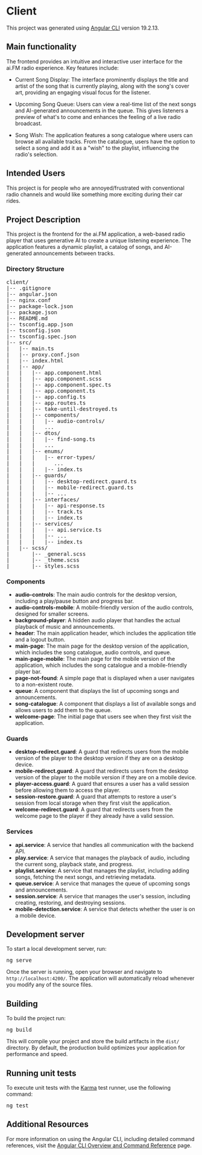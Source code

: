 # Client

This project was generated using [Angular CLI](https://github.com/angular/angular-cli) version 19.2.13.

## Main functionality

The frontend provides an intuitive and interactive user interface for the ai.FM radio experience. Key features include:

- Current Song Display: The interface prominently displays the title and artist of the song that is currently playing, along with the song's cover art, providing an engaging visual focus for the listener.

- Upcoming Song Queue: Users can view a real-time list of the next songs and AI-generated announcements in the queue. This gives listeners a preview of what's to come and enhances the feeling of a live radio broadcast.

- Song Wish: The application features a song catalogue where users can browse all available tracks. From the catalogue, users have the option to select a song and add it as a "wish" to the playlist, influencing the radio's selection.

## Intended Users

This project is for people who are annoyed/frustrated with conventional radio channels and would like something more exciting during their car rides.

## Project Description

This project is the frontend for the ai.FM application, a web-based radio player that uses generative AI to create a unique listening experience. The application features a dynamic playlist, a catalog of songs, and AI-generated announcements between tracks.

### Directory Structure

<pre>
client/
|-- .gitignore
|-- angular.json
|-- nginx.conf
|-- package-lock.json
|-- package.json
|-- README.md
|-- tsconfig.app.json
|-- tsconfig.json
|-- tsconfig.spec.json
|-- src/
|   |-- main.ts
|   |-- proxy.conf.json
|   |-- index.html
|   |-- app/
|   |   |-- app.component.html
|   |   |-- app.component.scss
|   |   |-- app.component.spec.ts
|   |   |-- app.component.ts
|   |   |-- app.config.ts
|   |   |-- app.routes.ts
|   |   |-- take-until-destroyed.ts
|   |   |-- components/
|   |   |   |-- audio-controls/
|   |   |   ...
|   |   |-- dtos/
|   |   |   |-- find-song.ts
|   |   |   ...
|   |   |-- enums/
|   |   |   |-- error-types/
|   |   |      ...
|   |   |   |-- index.ts
|   |   |-- guards/
|   |   |   |-- desktop-redirect.guard.ts
|   |   |   |-- mobile-redirect.guard.ts
|   |   |   |-- ...
|   |   |-- interfaces/
|   |   |   |-- api-response.ts
|   |   |   |-- track.ts
|   |   |   |-- index.ts
|   |   |-- services/
|   |   |   |-- api.service.ts
|   |   |   |-- ...
|   |   |   |-- index.ts
|   |-- scss/
|       |-- _general.scss
|       |-- _theme.scss
|       |-- styles.scss
</pre>

### Components

-   **audio-controls**: The main audio controls for the desktop version, including a play/pause button and progress bar.
-   **audio-controls-mobile**: A mobile-friendly version of the audio controls, designed for smaller screens.
-   **background-player**: A hidden audio player that handles the actual playback of music and announcements.
-   **header**: The main application header, which includes the application title and a logout button.
-   **main-page**: The main page for the desktop version of the application, which includes the song catalogue, audio controls, and queue.
-   **main-page-mobile**: The main page for the mobile version of the application, which includes the song catalogue and a mobile-friendly player bar.
-   **page-not-found**: A simple page that is displayed when a user navigates to a non-existent route.
-   **queue**: A component that displays the list of upcoming songs and announcements.
-   **song-catalogue**: A component that displays a list of available songs and allows users to add them to the queue.
-   **welcome-page**: The initial page that users see when they first visit the application.

### Guards

-   **desktop-redirect.guard**: A guard that redirects users from the mobile version of the player to the desktop version if they are on a desktop device.
-   **mobile-redirect.guard**: A guard that redirects users from the desktop version of the player to the mobile version if they are on a mobile device.
-   **player-access.guard**: A guard that ensures a user has a valid session before allowing them to access the player.
-   **session-restore.guard**: A guard that attempts to restore a user's session from local storage when they first visit the application.
-   **welcome-redirect.guard**: A guard that redirects users from the welcome page to the player if they already have a valid session.

### Services

-   **api.service**: A service that handles all communication with the backend API.
-   **play.service**: A service that manages the playback of audio, including the current song, playback state, and progress.
-   **playlist.service**: A service that manages the playlist, including adding songs, fetching the next songs, and retrieving metadata.
-   **queue.service**: A service that manages the queue of upcoming songs and announcements.
-   **session.service**: A service that manages the user's session, including creating, restoring, and destroying sessions.
-   **mobile-detection.service**: A service that detects whether the user is on a mobile device.

## Development server

To start a local development server, run:

<pre>
ng serve
</pre>

Once the server is running, open your browser and navigate to `http://localhost:4200/`. The application will automatically reload whenever you modify any of the source files.



## Building

To build the project run:

<pre>
ng build
</pre>

This will compile your project and store the build artifacts in the `dist/` directory. By default, the production build optimizes your application for performance and speed.

## Running unit tests

To execute unit tests with the [Karma](https://karma-runner.github.io) test runner, use the following command:

<pre>
ng test
</pre>

## Additional Resources

For more information on using the Angular CLI, including detailed command references, visit the [Angular CLI Overview and Command Reference](https://angular.dev/tools/cli) page.
